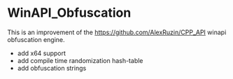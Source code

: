 # WinAPI_Obfuscation

This is an improvement of the https://github.com/AlexRuzin/CPP_API winapi obfuscation engine.

+ add x64 support
+ add compile time randomization hash-table
+ add obfuscation strings
